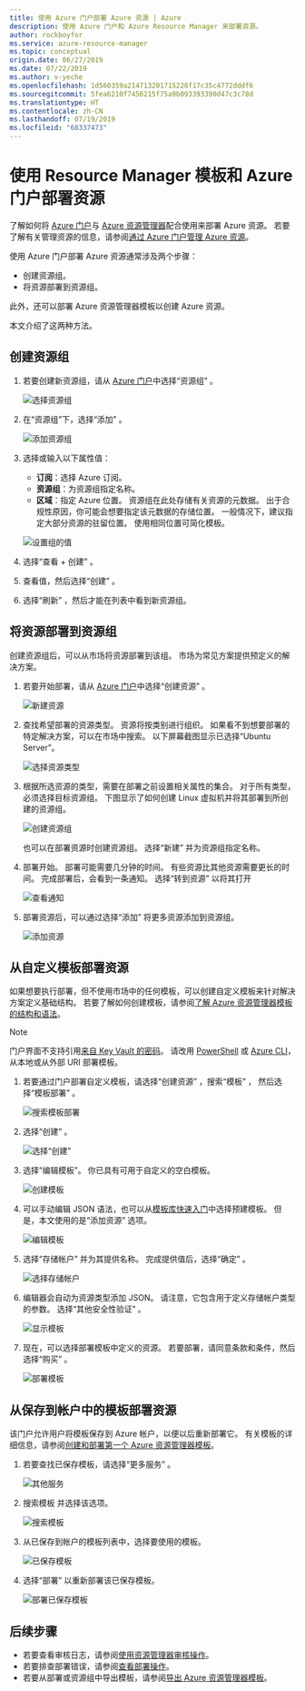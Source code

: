 ```yaml
---
title: 使用 Azure 门户部署 Azure 资源 | Azure
description: 使用 Azure 门户和 Azure Resource Manager 来部署资源。
author: rockboyfor
ms.service: azure-resource-manager
ms.topic: conceptual
origin.date: 06/27/2019
ms.date: 07/22/2019
ms.author: v-yeche
ms.openlocfilehash: 1d560359a214713201715228f17c35c4772dddf6
ms.sourcegitcommit: 5fea6210f7456215f75a9b093393390d47c3c78d
ms.translationtype: HT
ms.contentlocale: zh-CN
ms.lasthandoff: 07/19/2019
ms.locfileid: "68337473"
---
```

# <a name="deploy-resources-with-resource-manager-templates-and-azure-portal"></a>使用 Resource Manager 模板和 Azure 门户部署资源

了解如何将 [Azure 门户](https://portal.azure.cn)与 [Azure 资源管理器](resource-group-overview.md)配合使用来部署 Azure 资源。 若要了解有关管理资源的信息，请参阅[通过 Azure 门户管理 Azure 资源](manage-resources-portal.md)。

使用 Azure 门户部署 Azure 资源通常涉及两个步骤：

- 创建资源组。
- 将资源部署到资源组。

此外，还可以部署 Azure 资源管理器模板以创建 Azure 资源。

本文介绍了这两种方法。

## <a name="create-a-resource-group"></a>创建资源组

1. 若要创建新资源组，请从 [Azure 门户](https://portal.azure.cn)中选择“资源组”  。

    ![选择资源组](./media/resource-group-template-deploy-portal/select-resource-groups.png)

1. 在“资源组”下，选择“添加”  。

    ![添加资源组](./media/resource-group-template-deploy-portal/add-resource-group.png)

1. 选择或输入以下属性值：

    - **订阅**：选择 Azure 订阅。
    - **资源组**：为资源组指定名称。
    - **区域**：指定 Azure 位置。 资源组在此处存储有关资源的元数据。 出于合规性原因，你可能会想要指定该元数据的存储位置。 一般情况下，建议指定大部分资源的驻留位置。 使用相同位置可简化模板。

    ![设置组的值](./media/resource-group-template-deploy-portal/set-group-properties.png)

1. 选择“查看 + 创建”  。
1. 查看值，然后选择“创建”  。
1. 选择“刷新”  ，然后才能在列表中看到新资源组。

## <a name="deploy-resources-to-a-resource-group"></a>将资源部署到资源组

创建资源组后，可以从市场将资源部署到该组。 市场为常见方案提供预定义的解决方案。

1. 若要开始部署，请从 [Azure 门户](https://portal.azure.cn)中选择“创建资源”  。

    ![新建资源](./media/resource-group-template-deploy-portal/new-resources.png)

1. 查找希望部署的资源类型。 资源将按类别进行组织。 如果看不到想要部署的特定解决方案，可以在市场中搜索。 以下屏幕截图显示已选择“Ubuntu Server”。

    ![选择资源类型](./media/resource-group-template-deploy-portal/select-resource-type.png)

1. 根据所选资源的类型，需要在部署之前设置相关属性的集合。 对于所有类型，必须选择目标资源组。 下图显示了如何创建 Linux 虚拟机并将其部署到所创建的资源组。

    ![创建资源组](./media/resource-group-template-deploy-portal/select-existing-group.png)

    也可以在部署资源时创建资源组。 选择“新建”  并为资源组指定名称。

1. 部署开始。 部署可能需要几分钟的时间。 有些资源比其他资源需要更长的时间。 完成部署后，会看到一条通知。 选择“转到资源”  以将其打开

    ![查看通知](./media/resource-group-template-deploy-portal/view-notification.png)

1. 部署资源后，可以通过选择“添加”  将更多资源添加到资源组。

    ![添加资源](./media/resource-group-template-deploy-portal/add-resource.png)

## <a name="deploy-resources-from-custom-template"></a>从自定义模板部署资源

如果想要执行部署，但不使用市场中的任何模板，可以创建自定义模板来针对解决方案定义基础结构。 若要了解如何创建模板，请参阅[了解 Azure 资源管理器模板的结构和语法](resource-group-authoring-templates.md)。

> [!NOTE]
> 门户界面不支持引用[来自 Key Vault 的密码](resource-manager-keyvault-parameter.md)。 请改用 [PowerShell](resource-group-template-deploy.md) 或 [Azure CLI](resource-group-template-deploy-cli.md)，从本地或从外部 URI 部署模板。


1. 若要通过门户部署自定义模板，请选择“创建资源”  ，搜索“模板”  ， 然后选择“模板部署”  。

    ![搜索模板部署](./media/resource-group-template-deploy-portal/search-template.png)
    
    <!--MOONCAKE: CUSTOMIZE, EDIT CAREFULLY-->
    
1. 选择“创建”  。

    ![选择“创建”](./media/resource-group-template-deploy-portal/show-template-option.png)
    
   <!--MOONCAKE: NOT VALID ON ![View options](./media/resource-group-template-deploy-portal/see-options.png)-->

1. 选择“编辑模板”。  你已具有可用于自定义的空白模板。

    ![创建模板](./media/resource-group-template-deploy-portal/blank-template.png)

1. 可以手动编辑 JSON 语法，也可以从[模板库快速入门](https://github.com/Azure/azure-quickstart-templates/)中选择预建模板。 但是，本文使用的是“添加资源”  选项。

    ![编辑模板](./media/resource-group-template-deploy-portal/select-add-resource.png)

1. 选择“存储帐户”  并为其提供名称。 完成提供值后，选择“确定”  。

    ![选择存储帐户](./media/resource-group-template-deploy-portal/add-storage-account.png)

1. 编辑器会自动为资源类型添加 JSON。 请注意，它包含用于定义存储帐户类型的参数。 选择“其他安全性验证”  。

    ![显示模板](./media/resource-group-template-deploy-portal/show-json.png)

1. 现在，可以选择部署模板中定义的资源。 若要部署，请同意条款和条件，然后选择“购买”  。

    ![部署模板](./media/resource-group-template-deploy-portal/provide-custom-template-values.png)

## <a name="deploy-resources-from-a-template-saved-to-your-account"></a>从保存到帐户中的模板部署资源

该门户允许用户将模板保存到 Azure 帐户，以便以后重新部署它。 有关模板的详细信息，请参阅[创建和部署第一个 Azure 资源管理器模板](resource-manager-create-first-template.md)。

1. 若要查找已保存模板，请选择“更多服务”  。

    ![其他服务](./media/resource-group-template-deploy-portal/more-services.png)

1. 搜索模板  并选择该选项。

    ![搜索模板](./media/resource-group-template-deploy-portal/find-templates.png)

1. 从已保存到帐户的模板列表中，选择要使用的模板。

    ![已保存模板](./media/resource-group-template-deploy-portal/saved-templates.png)

1. 选择“部署”  以重新部署该已保存模板。

    ![部署已保存模板](./media/resource-group-template-deploy-portal/deploy-saved-template.png)

<!--MOONCAKE: CUSTOMIZE, EDIT CAREFULLY-->

## <a name="next-steps"></a>后续步骤

- 若要查看审核日志，请参阅[使用资源管理器审核操作](./resource-group-audit.md)。
- 若要排查部署错误，请参阅[查看部署操作](./resource-manager-deployment-operations.md)。
- 若要从部署或资源组中导出模板，请参阅[导出 Azure 资源管理器模板](./manage-resource-groups-portal.md#export-resource-groups-to-templates)。

<!-- Not Available on [Azure Deployment Manager](deployment-manager-overview.md)-->
<!--Update_Description: update meta properties, update link -->